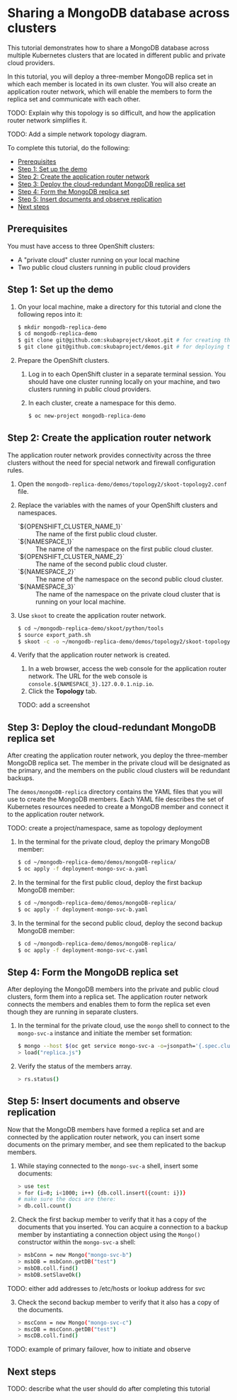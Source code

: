 # Sharing a MongoDB database across clusters

This tutorial demonstrates how to share a MongoDB database across multiple Kubernetes clusters that are located in different public and private cloud providers.

In this tutorial, you will deploy a three-member MongoDB replica set in which each member is located in its own cluster. You will also create an application router network, which will enable the members to form the replica set and communicate with each other.

TODO: Explain why this topology is so difficult, and how the application router network simplifies it.

TODO: Add a simple network topology diagram.

To complete this tutorial, do the following:

* [Prerequisites](#prerequisites)
* [Step 1: Set up the demo](#step-1-set-up-the-demo)
* [Step 2: Create the application router network](#step-2-create-the-application-router-network)
* [Step 3: Deploy the cloud-redundant MongoDB replica set](#step-3-deploy-the-cloud-redundant-mongodb-replica-set)
* [Step 4: Form the MongoDB replica set](#step-4-form-the-mongodb-replica-set)
* [Step 5: Insert documents and observe replication](#step-5-insert-documents-and-observe-replication)
* [Next steps](#next-steps)

## Prerequisites

You must have access to three OpenShift clusters:
* A "private cloud" cluster running on your local machine
* Two public cloud clusters running in public cloud providers

## Step 1: Set up the demo

1. On your local machine, make a directory for this tutorial and clone the following repos into it:

   ```bash
   $ mkdir mongodb-replica-demo
   $ cd mongodb-replica-demo
   $ git clone git@github.com:skubaproject/skoot.git # for creating the application router network
   $ git clone git@github.com:skubaproject/demos.git # for deploying the MongoDB members
   ```

2. Prepare the OpenShift clusters.

   1. Log in to each OpenShift cluster in a separate terminal session. You should have one cluster running locally on your machine, and two clusters running in public cloud providers.
   2. In each cluster, create a namespace for this demo.
  
      ```bash
      $ oc new-project mongodb-replica-demo
      ```

## Step 2: Create the application router network

The application router network provides connectivity across the three clusters without the need for special network and firewall configuration rules.

1. Open the `mongodb-replica-demo/demos/topology2/skoot-topology2.conf` file.

2. Replace the variables with the names of your OpenShift clusters and namespaces.

   <dl>
   <dt>`${OPENSHIFT_CLUSTER_NAME_1}`</dt>
   <dd>The name of the first public cloud cluster.</dd>
   <dt>`${NAMESPACE_1}`</dt>
   <dd>The name of the namespace on the first public cloud cluster.</dd>
   <dt>`${OPENSHIFT_CLUSTER_NAME_2}`</dt>
   <dd>The name of the second public cloud cluster.</dd>
   <dt>`${NAMESPACE_2}`</dt>
   <dd>The name of the namespace on the second public cloud cluster.</dd>
   <dt>`${NAMESPACE_3}`</dt>
   <dd>The name of the namespace on the private cloud cluster that is running on your local machine.</dd>
   </dl>

3. Use `skoot` to create the application router network.

   ```bash
   $ cd ~/mongodb-replica-demo/skoot/python/tools
   $ source export_path.sh
   $ skoot -c -o ~/mongodb-replica-demo/demos/topology2/skoot-topology2.conf
   ```

4. Verify that the application router network is created.
  
   1. In a web browser, access the web console for the application router network. The URL for the web console is `console.${NAMESPACE_3}.127.0.0.1.nip.io`.
   2. Click the **Topology** tab.

   TODO: add a screenshot

## Step 3: Deploy the cloud-redundant MongoDB replica set

After creating the application router network, you deploy the three-member MongoDB replica set. The member in the private cloud will be designated as the primary, and the members on the public cloud clusters will be redundant backups.

The `demos/mongoDB-replica` directory contains the YAML files that you will use to create the MongoDB members. Each YAML file describes the set of Kubernetes resources needed to create a MongoDB member and connect it to the application router network.

TODO: create a project/namespace, same as topology deployment

1. In the terminal for the private cloud, deploy the primary MongoDB member:

   ```bash
   $ cd ~/mongodb-replica-demo/demos/mongoDB-replica/
   $ oc apply -f deployment-mongo-svc-a.yaml
   ```

2. In the terminal for the first public cloud, deploy the first backup MongoDB member:

   ```bash
   $ cd ~/mongodb-replica-demo/demos/mongoDB-replica/
   $ oc apply -f deployment-mongo-svc-b.yaml
   ```

3. In the terminal for the second public cloud, deploy the second backup MongoDB member:

   ```bash
   $ cd ~/mongodb-replica-demo/demos/mongoDB-replica/
   $ oc apply -f deployment-mongo-svc-c.yaml
   ```

## Step 4: Form the MongoDB replica set

After deploying the MongoDB members into the private and public cloud clusters, form them into a replica set. The application router network connects the members and enables them to form the replica set even though they are running in separate clusters.  

1. In the terminal for the private cloud, use the `mongo` shell to connect to
the `mongo-svc-a` instance and initiate the member set formation:

   ```bash
   $ mongo --host $(oc get service mongo-svc-a -o=jsonpath='{.spec.clusterIP}')
   > load("replica.js")
   ```

2. Verify the status of the members array.

   ```bash
   > rs.status()
   ```

## Step 5: Insert documents and observe replication

Now that the MongoDB members have formed a replica set and are connected by the application router network, you can insert some documents on the primary member, and see them replicated to the backup members.

1. While staying connected to the `mongo-svc-a` shell, insert some documents:

   ```bash
   > use test
   > for (i=0; i<1000; i++) {db.coll.insert({count: i})}
   # make sure the docs are there:
   > db.coll.count()
   ```

2. Check the first backup member to verify that it has a copy of the documents that you inserted. You can acquire a connection to a backup member by instantiating a connection object using the `Mongo()` constructor within the `mongo-svc-a` shell:

   ```bash
   > msbConn = new Mongo("mongo-svc-b")
   > msbDB = msbConn.getDB("test")
   > msbDB.coll.find()
   > msbDB.setSlaveOk()
   ```

TODO: either add addresses to /etc/hosts or lookup address for svc

3. Check the second backup member to verify that it also has a copy of the documents.

   ```bash
   > mscConn = new Mongo("mongo-svc-c")
   > mscDB = mscConn.getDB("test")
   > mscDB.coll.find()
   ```

TODO: example of primary failover, how to initiate and observe

## Next steps

TODO: describe what the user should do after completing this tutorial
